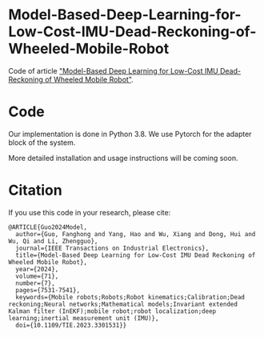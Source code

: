 # Model-Based-Deep-Learning-for-Low-Cost-IMU-Dead-Reckoning-of-Wheeled-Mobile-Robot
Code of article ["Model-Based Deep Learning for Low-Cost IMU Dead-Reckoning of Wheeled Mobile Robot"](https://ieeexplore.ieee.org/document/10219182/algorithms#algorithms).

# Code
Our implementation is done in Python 3.8. We use Pytorch for the adapter block of the system. 

More detailed installation and usage instructions will be coming soon.

# Citation
If you use this code in your research, please cite:

```
@ARTICLE{Guo2024Model,
  author={Guo, Fanghong and Yang, Hao and Wu, Xiang and Dong, Hui and Wu, Qi and Li, Zhengguo},
  journal={IEEE Transactions on Industrial Electronics}, 
  title={Model-Based Deep Learning for Low-Cost IMU Dead Reckoning of Wheeled Mobile Robot}, 
  year={2024},
  volume={71},
  number={7},
  pages={7531-7541},
  keywords={Mobile robots;Robots;Robot kinematics;Calibration;Dead reckoning;Neural networks;Mathematical models;Invariant extended Kalman filter (InEKF);mobile robot;robot localization;deep learning;inertial measurement unit (IMU)},
  doi={10.1109/TIE.2023.3301531}}
```
